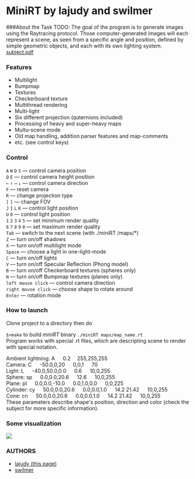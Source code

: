 # MiniRT by lajudy and swilmer

###About the Task
TODO: The goal of the program is to generate
images using the Raytracing protocol.  Those
computer-generated images will each represent a
scene, as seen from a specific angle and position,
defined by simple geometric objects, and each with
its own lighting system.
[subject.pdf](11_miniRT.pdf)<br>


### Features
+ Multilight
+ Bumpmap
+ Textures
+ Checkerboard texture
+ Multithread rendering
+ Multi-light
+ Six different projection (quternions included)
+ Processing of heavy and super-heavy maps
+ Multu-scene mode
+ Old map handling, addition parser features and map-comments
+ etc. (see control keys)


### Control
`A` `W` `D` `S` — control camera position<br>
`Q` `E` — control camera height position<br>
`←` `↑` `→` `↓` — control camera direction<br>
`F` — reset camera<br>
`R` — change projection type<br>
`[` `]` — change FOV<br>
`J` `I` `L` `K` — control light position<br>
`U` `O` — control light position<br>
`1` `2` `3` `4` `5` — set minimum render quality <br>
`6` `7` `8` `9` `0` — set maximum render quality <br>
`Tab` — switch to the next scene (with ./miniRT /maps/*)<br>
`Z` — turn on/off shadows<br>
`X` — turn on/off multilight mode<br>
`Space` — choose a light in one-light-mode<br>
`C` — turn on/off lights<br>
`V` — turn on/off Specular Reflection (Phong model)<br>
`B` — turn on/off Checkerboard textures (spheres only)<br>
`N` — turn on/off Bumpmap textures (planes only)<br>
`left mouse click` — control camera direction<br>
`right mouse click` — choose shape to rotate around<br>
`Enter` — rotation mode<br>




### How to launch
Clone project to a directory then do

`$>make` to build _miniRT_ binary `./miniRT maps/map_name.rt`
<br>
Program works with special .rt files, which are descripting scene to render with special notation.

Ambient lightning:	A &emsp; 0.2 &emsp;255,255,255<br>
Camera:				C &emsp; -50.0,0,20 &emsp; 0,0,1 &emsp; 70<br>
Light:				L &emsp; -40.0,50.0,0.0 &emsp; 0.6 &emsp; 10,0,255<br>
Sphere:				sp &emsp; 0.0,0.0,20.6 &emsp; 12.6 &emsp; 10,0,255<br>
Plane:				pl &emsp; 0.0,0.0,-10.0 &emsp; 0.0,1.0,0.0 &emsp; 0,0,225<br>
Cylinder:			cy &emsp; 50.0,0.0,20.6 &emsp; 0.0,0.0,1.0 &emsp; 14.2 21.42 &emsp; 10,0,255<br>
Cone:				cn &emsp; 50.0,0.0,20.6 &emsp; 0.0,0.0,1.0 &emsp; 14.2 21.42 &emsp; 10,0,255<br>
These parameters describe shape's position, direction and color (check the subject for more specific information).



### Some visualization
![](visualization.gif)


### AUTHORS
- [lajudy (this page)](https://github.com/constintan/)
- [swilmer](https://github.com/kodet90)
